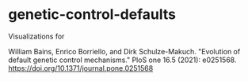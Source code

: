 # genetic-control-defaults

Visualizations for 

William Bains, Enrico Borriello, and Dirk Schulze-Makuch. "Evolution of default genetic control mechanisms." PloS one 16.5 (2021): e0251568.
https://doi.org/10.1371/journal.pone.0251568
